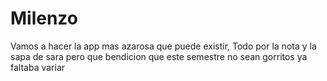 # Milenzo

Vamos a hacer la app mas azarosa que puede existir,
Todo por la nota y la sapa de sara
pero que bendicion que este semestre no sean gorritos
ya faltaba variar 